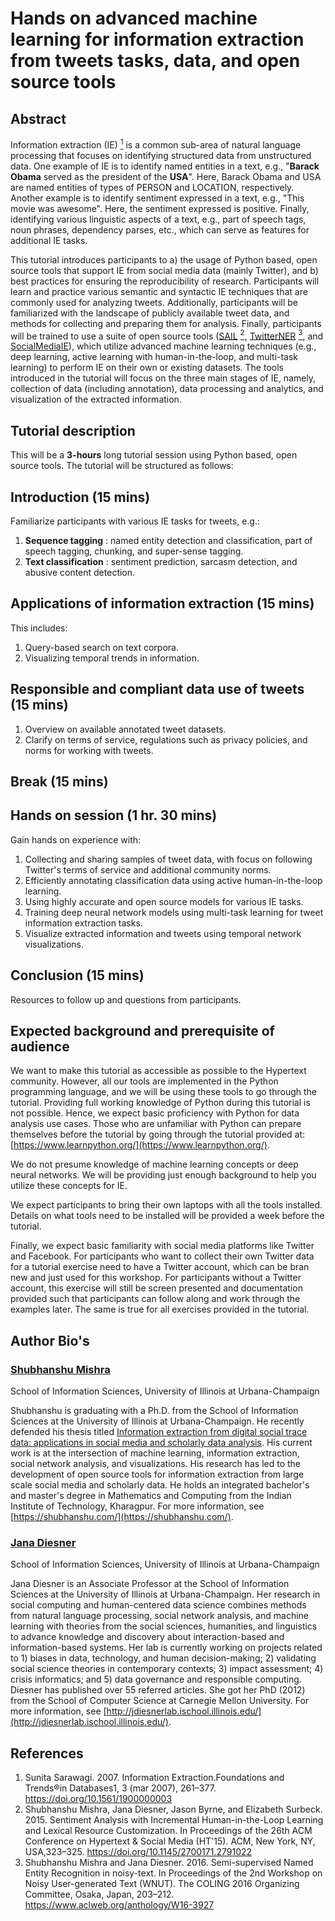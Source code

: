 # Hands on advanced machine learning for information extraction from tweets tasks, data, and open source tools

## Abstract

Information extraction (IE) [<sup>1</sup>] is a common sub-area of natural language processing that focuses on identifying structured data from unstructured data. One example of IE is to identify named entities in a text, e.g., &quot;**Barack Obama** served as the president of the **USA**&quot;. Here, Barack Obama and USA are named entities of types of PERSON and LOCATION, respectively. Another example is to identify sentiment expressed in a text, e.g., &quot;This movie was awesome&quot;. Here, the sentiment expressed is positive. Finally, identifying various linguistic aspects of a text, e.g., part of speech tags, noun phrases, dependency parses, etc., which can serve as features for additional IE tasks.

This tutorial introduces participants to a) the usage of Python based, open source tools that support IE from social media data (mainly Twitter), and b) best practices for ensuring the reproducibility of research. Participants will learn and practice various semantic and syntactic IE techniques that are commonly used for analyzing tweets. Additionally, participants will be familiarized with the landscape of publicly available tweet data, and methods for collecting and preparing them for analysis. Finally, participants will be trained to use a suite of open source tools ([SAIL] [<sup>2</sup>], [TwitterNER] [<sup>3</sup>], and [SocialMediaIE]), which utilize advanced machine learning techniques (e.g., deep learning, active learning with human-in-the-loop, and multi-task learning) to perform IE on their own or existing datasets. The tools introduced in the tutorial will focus on the three main stages of IE, namely, collection of data (including annotation), data processing and analytics, and visualization of the extracted information.

[<sup>1</sup>]: https://doi.org/10.1561/1900000003 "Sunita Sarawagi. 2007. Information Extraction.Foundations and Trends®in Databases1, 3 (mar 2007), 261–377."
[<sup>2</sup>]: https://doi.org/10.1145/2700171.2791022 "Shubhanshu Mishra, Jana Diesner, Jason Byrne, and Elizabeth Surbeck. 2015. Sentiment Analysis with Incremental Human-in-the-Loop Learning andLexical Resource Customization. InProceedings of the 26th ACM Conference on Hypertext &#38; Social Media (HT ’15). ACM, New York, NY, USA,323–325."
[<sup>3</sup>]: https://www.aclweb.org/anthology/W16-3927 "Shubhanshu Mishra and Jana Diesner. 2016. Semi-supervised Named Entity Recognition in noisy-text. InProceedings of the 2nd Workshop on NoisyUser-generated Text (WNUT). The COLING 2016 Organizing Committee, Osaka, Japan, 203–212"
[SocialMediaIE]: https://github.com/socialmediaie
[TwitterNER]: https://github.com/napsternxg/TwitterNER
[SAIL]: https://github.com/uiuc-ischool-scanr/SAIL



## Tutorial description

This will be a **3-hours**  long tutorial session using Python based, open source tools. The tutorial will be structured as follows:

## Introduction (15 mins)

Familiarize participants with various IE tasks for tweets, e.g.:

1. **Sequence tagging** : named entity detection and classification, part of speech tagging, chunking, and super-sense tagging.
2. **Text classification** : sentiment prediction, sarcasm detection, and abusive content detection.

## Applications of information extraction (15 mins)

This includes:

1. Query-based search on text corpora.
2. Visualizing temporal trends in information.

## Responsible and compliant data use of tweets (15 mins)

1. Overview on available annotated tweet datasets.
2. Clarify on terms of service, regulations such as privacy policies, and norms for working with tweets.

## Break (15 mins)

## Hands on session (1 hr. 30 mins)

Gain hands on experience with:

1. Collecting and sharing samples of tweet data, with focus on following Twitter&#39;s terms of service and additional community norms.
2. Efficiently annotating classification data using active human-in-the-loop learning.
3. Using highly accurate and open source models for various IE tasks.
4. Training deep neural network models using multi-task learning for tweet information extraction tasks.
5. Visualize extracted information and tweets using temporal network visualizations.

## Conclusion (15 mins)

Resources to follow up and questions from participants.

## Expected background and prerequisite of audience

We want to make this tutorial as accessible as possible to the Hypertext community. However, all our tools are implemented in the Python programming language, and we will be using these tools to go through the tutorial. Providing full working knowledge of Python during this tutorial is not possible. Hence, we expect basic proficiency with Python for data analysis use cases. Those who are unfamiliar with Python can prepare themselves before the tutorial by going through the tutorial provided at: [https://www.learnpython.org/](https://www.learnpython.org/).

We do not presume knowledge of machine learning concepts or deep neural networks. We will be providing just enough background to help you utilize these concepts for IE.

We expect participants to bring their own laptops with all the tools installed. Details on what tools need to be installed will be provided a week before the tutorial.

Finally, we expect basic familiarity with social media platforms like Twitter and Facebook. For participants who want to collect their own Twitter data for a tutorial exercise need to have a Twitter account, which can be bran new and just used for this workshop. For participants without a Twitter account, this exercise will still be screen presented and documentation provided such that participants can follow along and work through the examples later. The same is true for all exercises provided in the tutorial.

## Author Bio&#39;s

### [Shubhanshu Mishra](https://shubhanshu.com/)

School of Information Sciences, University of Illinois at Urbana-Champaign

Shubhanshu is graduating with a Ph.D. from the School of Information Sciences at the University of Illinois at Urbana-Champaign. He recently defended his thesis titled [Information extraction from digital social trace data: applications in social media and scholarly data analysis](http://shubhanshu.com/phd_thesis/). His current work is at the intersection of machine learning, information extraction, social network analysis, and visualizations. His research has led to the development of open source tools for information extraction from large scale social media and scholarly data. He holds an integrated bachelor&#39;s and master&#39;s degree in Mathematics and Computing from the Indian Institute of Technology, Kharagpur. For more information, see [https://shubhanshu.com/](https://shubhanshu.com/).

### [Jana Diesner](http://jdiesnerlab.ischool.illinois.edu/)

School of Information Sciences, University of Illinois at Urbana-Champaign

Jana Diesner is an Associate Professor at the School of Information Sciences at the University of Illinois at Urbana-Champaign. Her research in social computing and human-centered data science combines methods from natural language processing, social network analysis, and machine learning with theories from the social sciences, humanities, and linguistics to advance knowledge and discovery about interaction-based and information-based systems. Her lab is currently working on projects related to 1) biases in data, technology, and human decision-making; 2) validating social science theories in contemporary contexts; 3) impact assessment; 4) crisis informatics; and 5) data governance and responsible computing. Diesner has published over 55 referred articles. She got her PhD (2012) from the School of Computer Science at Carnegie Mellon University. For more information, see [http://jdiesnerlab.ischool.illinois.edu/](http://jdiesnerlab.ischool.illinois.edu/).


## References

1. Sunita Sarawagi. 2007. Information Extraction.Foundations and Trends®in Databases1, 3 (mar 2007), 261–377. https://doi.org/10.1561/1900000003
2. Shubhanshu Mishra, Jana Diesner, Jason Byrne, and Elizabeth Surbeck. 2015. Sentiment Analysis with Incremental Human-in-the-Loop Learning and Lexical Resource Customization. In Proceedings of the 26th ACM Conference on Hypertext & Social Media (HT'15). ACM, New York, NY, USA,323–325. https://doi.org/10.1145/2700171.2791022
3. Shubhanshu Mishra and Jana Diesner. 2016. Semi-supervised Named Entity Recognition in noisy-text. In Proceedings of the 2nd Workshop on Noisy User-generated Text (WNUT). The COLING 2016 Organizing Committee, Osaka, Japan, 203–212. https://www.aclweb.org/anthology/W16-3927
